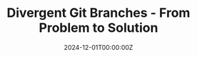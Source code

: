 ---
title: 'Divergent Git Branches - From Problem to Solution'
summary: A comprehensive guide for researchers, data scientists, and programmers on solving Git divergent branches problems in scientific projects. Learn three different methods for managing divergent branches with practical, easy-to-follow solutions designed for single main branch workflows.
tags:
  - Science
date: "2024-12-01T00:00:00Z"

# Optional external URL for project (replaces project detail page).
external_link: https://divergent-branches-en.netlify.app/
image:
  focal_point: Smart
--- 